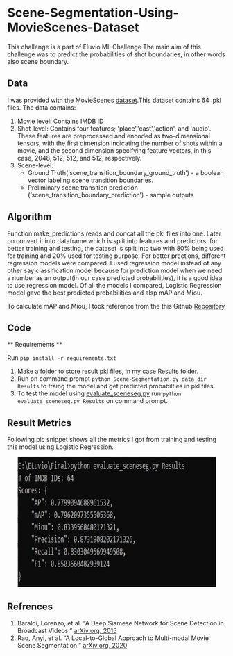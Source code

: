 # Scene-Segmentation-Using-MovieScenes-Dataset

This challenge is a part of Eluvio ML Challenge
The main aim of this challenge was to predict the probabilities of shot boundaries, in other words also scene boundary.

## Data
I was provided with the MovieScenes [dataset](https://drive.google.com/file/d/1oZSOkd4lFmbY205VKQ9aPv1Hz3T_-N6e/view).This dataset contains 64 .pkl files.
The data contains:
1. Movie level: Contains IMDB ID
2. Shot-level: Contains four features; 'place','cast','action', and 'audio'. These features are preprocessed and encoded as two-dimensional tensors, with the first dimension indicating the number of shots within a movie, and the second dimension specifying feature vectors, in this case, 2048, 512, 512, and 512, respectively.
3. Scene-level:
    * Ground Truth(‘scene_transition_boundary_ground_truth’) - a boolean vector labeling scene transition boundaries.
    * Preliminary scene transition prediction (‘scene_transition_boundary_prediction’) - sample outputs

## Algorithm
Function make_predictions reads and concat all the pkl files into one. Later on convert it into dataframe which is split into features and predictors.
for better training and testing, the dataset is split into two with 80% being used for training and 20% used for testing purpose. For better prections, different regression models were compared. I used regression model instead of any other say classification model because for prediction model when we need a number as an output(in our case predicted probabilities), it is a good idea to use regression model. Of all the models I compared, Logistic Regression model gave the best predicted probabilities and alsp mAP and Miou.

To calculate mAP and Miou, I took reference from the this Github [Repository](https://github.com/eluv-io/elv-ml-challenge)

## Code
** Requirements **

Run ```pip install -r requirements.txt```

1. Make a folder to store result pkl files, in my case Results folder.
2. Run on command prompt ```python Scene-Segmentation.py data_dir Results``` to traing the model and get predicted probabilties in pkl files.
3. To test the model using [evaluate_sceneseg.py](https://github.com/Nikhil9786/Scene-Segmentation-Using-MovieScenes-Dataset/blob/main/evaluate_sceneseg.py) run ```python evaluate_sceneseg.py Results``` on command prompt.

## Result Metrics
Following pic snippet shows all the metrics I got from training and testing this model using Logistic Regression.

<p align="center">
  <img width="460" height="300" src="https://github.com/Nikhil9786/Scene-Segmentation-Using-MovieScenes-Dataset/blob/main/Result.JPG">
</p>

## Refrences
1. Baraldi, Lorenzo, et al. “A Deep Siamese Network for Scene Detection in Broadcast Videos.” [arXiv.org, 2015]( https://arxiv.org/abs/1510.08893)
2. Rao, Anyi, et al. “A Local-to-Global Approach to Multi-modal Movie Scene Segmentation.” [arXiv.org, 2020]( https://arxiv.org/abs/2004.02678)
